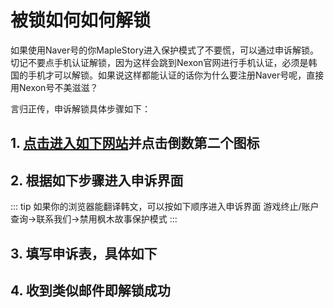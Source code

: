 # 被锁如何如何解锁

如果使用Naver号的你MapleStory进入保护模式了不要慌，可以通过申诉解锁。切记不要点手机认证解锁，因为这样会跳到Nexon官网进行手机认证，必须是韩国的手机才可以解锁。如果说这样都能认证的话你为什么要注册Naver号呢，直接用Nexon号不美滋滋？

言归正传，申诉解锁具体步骤如下：

## 1. [点击进入如下网站](https://help.naver.com/support/contents/contents.nhn?serviceNo=801&categoryNo=17522)并点击倒数第二个图标

<ImageZoom :border="false" src="https://i.loli.net/2019/07/17/5d2f3322e994729495.png" />

## 2. 根据如下步骤进入申诉界面

<ImageZoom :border="false" src="https://i.loli.net/2019/07/17/5d2f338427b3687903.png" />

<ImageZoom :border="false" src="https://i.loli.net/2019/07/17/5d2f3441a566348104.png" />

<ImageZoom :border="false" src="https://i.loli.net/2019/07/17/5d2f3483a8ade31526.png" />

::: tip
如果你的浏览器能翻译韩文，可以按如下顺序进入申诉界面 游戏终止/账户查询→联系我们→禁用枫木故事保护模式
:::

## 3. 填写申诉表，具体如下

<ImageZoom :border="false" src="https://i.loli.net/2019/07/17/5d2f34d419e1425820.png" />

## 4. 收到类似邮件即解锁成功

<ImageZoom :border="false" src="https://i.loli.net/2019/07/17/5d2f3512b557e91829.png" />
